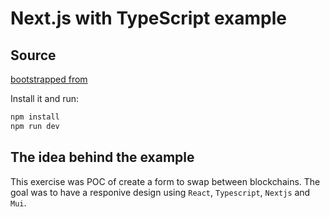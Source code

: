 # Next.js with TypeScript example


## Source

[bootstrapped from](https://github.com/mui-org/material-ui/tree/master/examples/nextjs-with-typescript)

Install it and run:

```sh
npm install
npm run dev
```

## The idea behind the example

This exercise was POC of create a form to swap between blockchains. The goal was to have a responive design using `React`, `Typescript`, `Nextjs` and `Mui`. 

